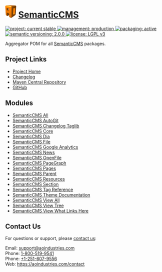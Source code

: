 # [<img src="ao-logo.png" alt="AO Logo" width="35" height="40">](https://aoindustries.com/) [SemanticCMS](https://semanticcms.com/)
<p>
	<a href="https://aoindustries.com/life-cycle#project-current-stable">
		<img src="https://semanticcms.com/ao-badges/project-current-stable.svg" alt="project: current stable" />
	</a>
	<a href="https://aoindustries.com/life-cycle#management-production">
		<img src="https://semanticcms.com/ao-badges/management-production.svg" alt="management: production" />
	</a>
	<a href="https://aoindustries.com/life-cycle#packaging-active">
		<img src="https://semanticcms.com/ao-badges/packaging-active.svg" alt="packaging: active" />
	</a>
	<br />
	<a href="http://semver.org/spec/v2.0.0.html">
		<img src="https://semanticcms.com/ao-badges/semver-2.0.0.svg" alt="semantic versioning: 2.0.0" />
	</a>
	<a href="https://www.gnu.org/licenses/lgpl-3.0">
		<img src="https://semanticcms.com/ao-badges/license-lgpl-3.0.svg" alt="license: LGPL v3" />
	</a>
</p>

Aggregator POM for all [SemanticCMS](https://semanticcms.com/) packages.

## Project Links
* [Project Home](https://semanticcms.com/)
* [Changelog](https://semanticcms.com/changelog)
* [Maven Central Repository](https://search.maven.org/#search%7Cgav%7C1%7Cg:%22com.semanticcms%22%20AND%20a:%22semanticcms%22)
* [GitHub](https://github.com/aoindustries/semanticcms)

## Modules
* [SemanticCMS All](https://semanticcms.com/all/)
* [SemanticCMS AutoGit](https://semanticcms.com/autogit/)
* [SemanticCMS Changelog Taglib](https://semanticcms.com/changelog/taglib/)
* [SemanticCMS Core](https://semanticcms.com/core/)
* [SemanticCMS Dia](https://semanticcms.com/dia/)
* [SemanticCMS File](https://semanticcms.com/file/)
* [SemanticCMS Google Analytics](https://semanticcms.com/google-analytics/)
* [SemanticCMS News](https://semanticcms.com/news/)
* [SemanticCMS OpenFile](https://semanticcms.com/openfile/)
* [SemanticCMS PageGraph](https://semanticcms.com/pagegraph/)
* [SemanticCMS Pages](https://semanticcms.com/pages/)
* [SemanticCMS Parent](https://semanticcms.com/parent/)
* [SemanticCMS Resources](https://semanticcms.com/resources/)
* [SemanticCMS Section](https://semanticcms.com/section/)
* [SemanticCMS Tag Reference](https://semanticcms.com/tag-reference/)
* [SemanticCMS Theme Documentation](https://semanticcms.com/theme-documentation/)
* [SemanticCMS View All](https://semanticcms.com/view-all/)
* [SemanticCMS View Tree](https://semanticcms.com/view-tree/)
* [SemanticCMS View What Links Here](https://semanticcms.com/view-what-links-here/)

## Contact Us
For questions or support, please [contact us](https://aoindustries.com/contact):

Email: [support@aoindustries.com](mailto:support@aoindustries.com)  
Phone: [1-800-519-9541](tel:1-800-519-9541)  
Phone: [+1-251-607-9556](tel:+1-251-607-9556)  
Web: https://aoindustries.com/contact
